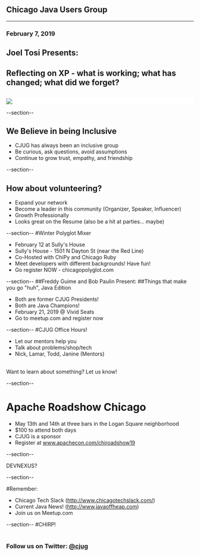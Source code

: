 ## Chicago Java Users Group

---

### February 7, 2019

## Joel Tosi Presents: 
## Reflecting on XP - what is working; what has changed; what did we forget?


<div style="background-color: white; margin-top: 30px;">
	<img src="images/cjug.gif" style="border: none; box-shadow: none;"/>
</div>


--section--
## We Believe in being Inclusive
 * CJUG has always been an inclusive group
 * Be curious, ask questions, avoid assumptions
 * Continue to grow trust, empathy, and friendship

--section--
## How about volunteering?
 * Expand your network
 * Become a leader in this community (Organizer, Speaker, Influencer)
 * Growth Professionally
 * Looks great on the Resume (also be a hit at parties... maybe)


--section--
#Winter Polyglot Mixer
* February 12 at Sully's House
* Sully's House - 1501 N Dayton St (near the Red Line)
* Co-Hosted with ChiPy and Chicago Ruby
* Meet developers with different backgrounds! Have fun!
* Go register NOW - chicagopolyglot.com

--section--
##Freddy Guime and Bob Paulin Present: 
##Things that make you go "huh", Java Edition
* Both are former CJUG Presidents!
* Both are Java Champions!
* February 21, 2019 @ Vivid Seats
* Go to meetup.com and register now

--section--
#CJUG Office Hours!
* Let our mentors help you
* Talk about problems/shop/tech
* Nick, Lamar, Todd, Janine (Mentors)


<br>
Want to learn about something? Let us know!

--section--
# Apache Roadshow Chicago
* May 13th and 14th at three bars in the Logan Square neighborhood
* $100 to attend both days
* CJUG is a sponsor
* Register at www.apachecon.com/chiroadshow19

--section--

DEVNEXUS?

--section--

#Remember:
 * Chicago Tech Slack (http://www.chicagotechslack.com/)
 * Current Java News! (http://www.javaoffheap.com)
 * Join us on Meetup.com

--section--
#CHIRP!
<br/><br/>
### Follow us on Twitter: <u>@cjug</u>

